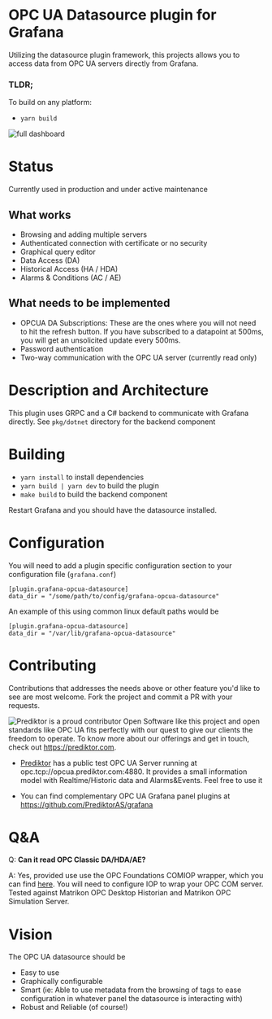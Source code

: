 # OPC UA Datasource plugin for Grafana
Utilizing the datasource plugin framework, this projects allows you to access data from OPC UA servers directly from Grafana.

### TLDR;
To build on any platform:
* `yarn build`

![full dashboard](https://raw.githubusercontent.com/srclosson/grafana-opcua-datasource/master/src/img/dashboard2.png)

# Status
Currently used in production and under active maintenance

## What works
* Browsing and adding multiple servers
* Authenticated connection with certificate or no security
* Graphical query editor
* Data Access (DA)
* Historical Access (HA / HDA)
* Alarms & Conditions (AC / AE)

## What needs to be implemented
* OPCUA DA Subscriptions: These are the ones where you will not need to hit the refresh button. If you have subscribed to a datapoint at 500ms, you will get an unsolicited update every 500ms. 
* Password authentication
* Two-way communication with the OPC UA server (currently read only)

# Description and Architecture
This plugin uses GRPC and a C# backend to communicate with Grafana directly. See `pkg/dotnet` directory for the backend component

# Building
* `yarn install` to install dependencies
* `yarn build | yarn dev` to build the plugin
* `make build` to build the backend component

Restart Grafana and you should have the datasource installed.

# Configuration
You will need to add a plugin specific configuration section to your configuration file (`grafana.conf`)

```
[plugin.grafana-opcua-datasource]
data_dir = "/some/path/to/config/grafana-opcua-datasource"
```

An example of this using common linux default paths would be

```
[plugin.grafana-opcua-datasource]
data_dir = "/var/lib/grafana-opcua-datasource"
```

# Contributing
Contributions that addresses the needs above or other feature you'd like to see are most welcome. Fork the project and commit a PR with your requests.

![Prediktor](https://raw.githubusercontent.com/srclosson/grafana-opcua-datasource/master/src/img/PrediktorLogo_thumb.png) is a proud contributor
Open Software like this project and open standards like OPC UA fits perfectly with our quest to give our clients the freedom to operate. To know more about our offerings and get in touch, check out https://prediktor.com.

* [Prediktor](https://prediktor.com) has a public test OPC UA Server running at opc.tcp://opcua.prediktor.com:4880.
It provides a small information model with Realtime/Historic data and Alarms&Events. Feel free to use it

* You can find complementary OPC UA Grafana panel plugins at https://github.com/PrediktorAS/grafana

# Q&A
Q: **Can it read OPC Classic DA/HDA/AE?**

A: Yes, provided use use the OPC Foundations COMIOP wrapper, which you can find [here](https://github.com/OPCFoundation/UA-.NETStandard). You will need to configure IOP to wrap your OPC COM server. Tested against Matrikon OPC Desktop Historian and Matrikon OPC Simulation Server.

# Vision
The OPC UA datasource should be
- Easy to use
- Graphically configurable
- Smart (ie: Able to use metadata from the browsing of tags to ease configuration in whatever panel the datasource is interacting with)
- Robust and Reliable (of course!)
